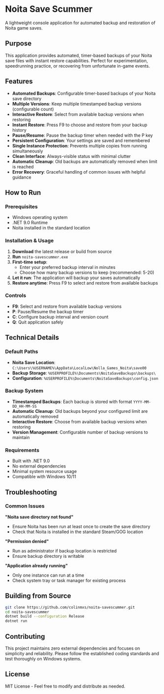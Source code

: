 # Noita Save Scummer

A lightweight console application for automated backup and restoration of Noita game saves.

## Purpose

This application provides automated, timer-based backups of your Noita save files with instant restore capabilities. Perfect for experimentation, speedrunning practice, or recovering from unfortunate in-game events.

## Features

- **Automated Backups**: Configurable timer-based backups of your Noita save directory
- **Multiple Versions**: Keep multiple timestamped backup versions (configurable count)
- **Interactive Restore**: Select from available backup versions when restoring
- **Instant Restore**: Press F9 to choose and restore from your backup history
- **Pause/Resume**: Pause the backup timer when needed with the P key
- **Persistent Configuration**: Your settings are saved and remembered
- **Single Instance Protection**: Prevents multiple copies from running simultaneously
- **Clean Interface**: Always-visible status with minimal clutter
- **Automatic Cleanup**: Old backups are automatically removed when limit is reached
- **Error Recovery**: Graceful handling of common issues with helpful guidance

## How to Run

### Prerequisites
- Windows operating system
- .NET 9.0 Runtime
- Noita installed in the standard location

### Installation & Usage

1. **Download** the latest release or build from source
2. **Run** `noita-savescummer.exe`
3. **First-time setup**: 
   - Enter your preferred backup interval in minutes
   - Choose how many backup versions to keep (recommended: 5-20)
4. **Let it run**: The application will backup your saves automatically
5. **Restore anytime**: Press F9 to select and restore from available backups

### Controls

- **F9**: Select and restore from available backup versions
- **P**: Pause/Resume the backup timer
- **C**: Configure backup interval and version count
- **Q**: Quit application safely

## Technical Details

### Default Paths
- **Noita Save Location**: `C:\Users\%USERNAME%\AppData\LocalLow\Nolla_Games_Noita\save00`
- **Backup Storage**: `%USERPROFILE%\Documents\NoitaSaveBackups\backups\`
- **Configuration**: `%USERPROFILE%\Documents\NoitaSaveBackups\config.json`

### Backup System
- **Timestamped Backups**: Each backup is stored with format `YYYY-MM-DD_HH-MM-SS`
- **Automatic Cleanup**: Old backups beyond your configured limit are automatically removed
- **Interactive Restore**: Choose from available backup versions when restoring
- **Version Management**: Configurable number of backup versions to maintain

### Requirements
- Built with .NET 9.0
- No external dependencies
- Minimal system resource usage
- Compatible with Windows 10/11

## Troubleshooting

### Common Issues

**"Noita save directory not found"**
- Ensure Noita has been run at least once to create the save directory
- Check that Noita is installed in the standard Steam/GOG location

**"Permission denied"**
- Run as administrator if backup location is restricted
- Ensure backup directory is writable

**"Application already running"**
- Only one instance can run at a time
- Check system tray or task manager for existing process

## Building from Source

```bash
git clone https://github.com/colinmxs/noita-savescummer.git
cd noita-savescummer
dotnet build --configuration Release
dotnet run
```

## Contributing

This project maintains zero external dependencies and focuses on simplicity and reliability. Please follow the established coding standards and test thoroughly on Windows systems.

## License

MIT License - Feel free to modify and distribute as needed.
